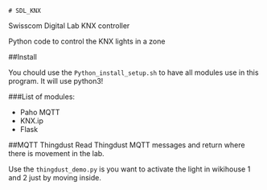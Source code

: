     # SDL_KNX
Swisscom Digital Lab KNX controller

Python code to control the KNX lights in a zone

##Install

You chould use the `Python_install_setup.sh` to have all modules use in this program.
It will use python3!

###List of modules:
- Paho MQTT
- KNX.ip
- Flask

##MQTT Thingdust
Read Thingdust MQTT messages and return where there is movement in the lab.

Use the `thingdust_demo.py` is you want to activate the light in wikihouse 1 and 2 just by moving inside.

